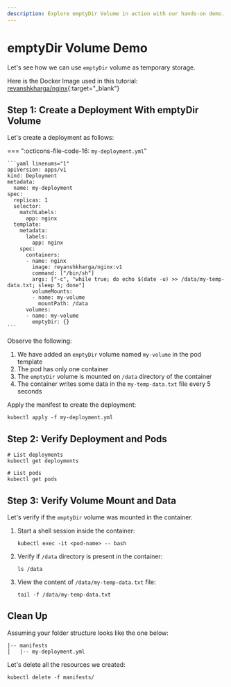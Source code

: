 ```yaml
---
description: Explore emptyDir Volume in action with our hands-on demo. See how this Kubernetes storage feature works in real-life scenarios.
---
```


# emptyDir Volume Demo

Let's see how we can use `emptyDir` volume as temporary storage.

Here is the Docker Image used in this tutorial: [reyanshkharga/nginx]{:target="_blank"}


## Step 1: Create a Deployment With emptyDir Volume

Let's create a deployment as follows:

=== ":octicons-file-code-16: `my-deployment.yml`"

    ```yaml linenums="1"
    apiVersion: apps/v1
    kind: Deployment
    metadata:
      name: my-deployment
    spec:
      replicas: 1
      selector:
        matchLabels:
          app: nginx
      template:
        metadata:
          labels:
            app: nginx
        spec:
          containers:
          - name: nginx
            image: reyanshkharga/nginx:v1
            command: ["/bin/sh"]
            args: ["-c", "while true; do echo $(date -u) >> /data/my-temp-data.txt; sleep 5; done"]
            volumeMounts:
            - name: my-volume
              mountPath: /data
          volumes:
          - name: my-volume
            emptyDir: {}
    ```

Observe the following:

1. We have added an `emptyDir` volume named `my-volume` in the pod template
2. The pod has only one container
3. The `emptyDir` volume is mounted on `/data` directory of the container
4. The container writes some data in the `my-temp-data.txt` file every 5 seconds

Apply the manifest to create the deployment:

```
kubectl apply -f my-deployment.yml
```


## Step 2: Verify Deployment and Pods

```
# List deployments
kubectl get deployments

# List pods
kubectl get pods
```


## Step 3: Verify Volume Mount and Data

Let's verify if the `emptyDir` volume was mounted in the container.

1. Start a shell session inside the container:

    ```
    kubectl exec -it <pod-name> -- bash
    ```

2. Verify if `/data` directory is present in the container:

    ```
    ls /data
    ```

3. View the content of `/data/my-temp-data.txt` file:

    ```
    tail -f /data/my-temp-data.txt
    ```

## Clean Up

Assuming your folder structure looks like the one below:

```
|-- manifests
│   |-- my-deployment.yml
```

Let's delete all the resources we created:

```
kubectl delete -f manifests/
```

<!-- Hyperlinks -->
[reyanshkharga/nginx]: https://hub.docker.com/r/reyanshkharga/nginx